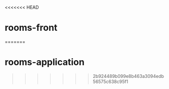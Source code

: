 <<<<<<< HEAD
# rooms-front
=======
# rooms-application
>>>>>>> 2b924489b099e8b463a3094edb56575c638c95f1
